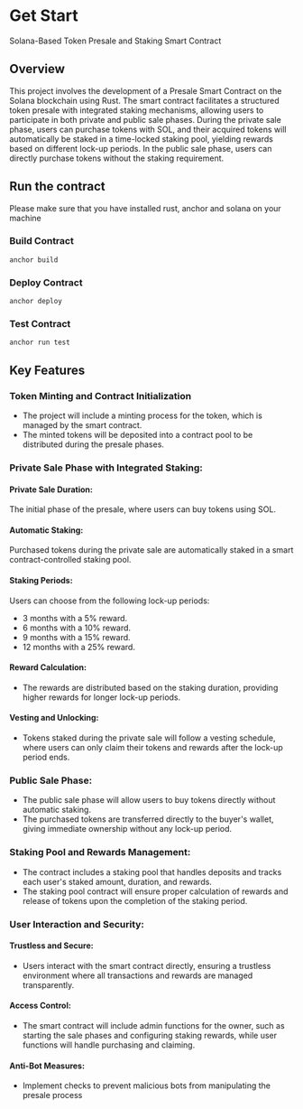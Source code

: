 # Get Start

Solana-Based Token Presale and Staking Smart Contract

## Overview

This project involves the development of a Presale Smart Contract on the Solana blockchain using Rust. 
The smart contract facilitates a structured token presale with integrated staking mechanisms, allowing users to participate in both private and public sale phases. 
During the private sale phase, users can purchase tokens with SOL, and their acquired tokens will automatically be staked in a time-locked staking pool, yielding rewards based on different lock-up periods. 
In the public sale phase, users can directly purchase tokens without the staking requirement.

## Run the contract

Please make sure that you have installed rust, anchor and solana on your machine

### Build Contract

    anchor build

### Deploy Contract

    anchor deploy

### Test Contract

    anchor run test
  
## Key Features

### Token Minting and Contract Initialization

- The project will include a minting process for the token, which is managed by the smart contract.
- The minted tokens will be deposited into a contract pool to be distributed during the presale phases.

### Private Sale Phase with Integrated Staking:

#### Private Sale Duration: 

The initial phase of the presale, where users can buy tokens using SOL.

#### Automatic Staking: 

Purchased tokens during the private sale are automatically staked in a smart contract-controlled staking pool.

#### Staking Periods:

Users can choose from the following lock-up periods:
- 3 months with a 5% reward.
- 6 months with a 10% reward.
- 9 months with a 15% reward.
- 12 months with a 25% reward.

#### Reward Calculation:

- The rewards are distributed based on the staking duration, providing higher rewards for longer lock-up periods.

#### Vesting and Unlocking:
- Tokens staked during the private sale will follow a vesting schedule, where users can only claim their tokens and rewards after the lock-up period ends.

### Public Sale Phase:

- The public sale phase will allow users to buy tokens directly without automatic staking.
- The purchased tokens are transferred directly to the buyer's wallet, giving immediate ownership without any lock-up period.

### Staking Pool and Rewards Management:

- The contract includes a staking pool that handles deposits and tracks each user's staked amount, duration, and rewards.
- The staking pool contract will ensure proper calculation of rewards and release of tokens upon the completion of the staking period.

### User Interaction and Security:

#### Trustless and Secure:

- Users interact with the smart contract directly, ensuring a trustless environment where all transactions and rewards are managed transparently.
  
#### Access Control: 
- The smart contract will include admin functions for the owner, such as starting the sale phases and configuring staking rewards, while user functions will handle purchasing and claiming.
  
#### Anti-Bot Measures: 

- Implement checks to prevent malicious bots from manipulating the presale process
